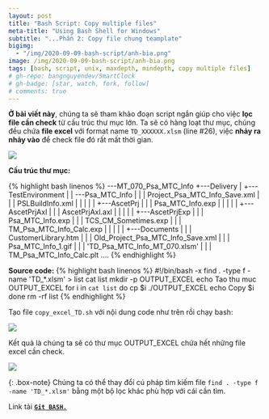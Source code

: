 ```yaml
---
layout: post
title: "Bash Script: Copy multiple files"
meta-title: "Using Bash Shell for Windows"
subtitle: "...Phần 2: Copy file chung teamplate"
bigimg:
  - "/img/2020-09-09-bash-script/anh-bia.png"
image: /img/2020-09-09-bash-script/anh-bia.png
tags: [bash, script, unix, maxdepth, mindepth, copy multiple files]
# gh-repo: bangnguyendev/SmartClock
# gh-badge: [star, watch, fork, follow]
# comments: true
---
```

**Ở bài viết này**, chúng ta sẽ tham khảo đoạn script ngắn giúp cho việc **lọc file cần check** từ cấu trúc thư mục lớn.
Ta sẽ có hàng loạt thư mục, chúng đều chứa **file excel** với format name `TD_XXXXXX.xlsm` (line #26), việc **nhảy ra nhảy vào** để check file đó rất mất thời gian.
<div class="post-img-post">
    <img src="/img/2020-09-25-bash-script-copy-file/hinh_dong_chay_thu_muc.gif">
</div>

**Cấu trúc thư mục:**

{% highlight bash linenos %}
\---MT_070_Psa_MTC_Info
    +---Delivery
    |   +---TestEnvironment
    |   |   \---Psa_MTC_Info
    |   |       |   Project_Psa_MTC_Info_Save.xml
    |   |       |   PSLBuildInfo.xml
    |   |       |
    |   |       +---AscetPrj
    |   |       |       Psa_MTC_Info.exp
    |   |       |
    |   |       +---AscetPrjAxl
    |   |       |       AscetPrjAxl.axl
    |   |       |
    |   |       +---AscetPrjExp
    |   |       |       Psa_MTC_Info.exp
    |   |       |       TCS_CM_Sometimes.exp
    |   |       |       TM_Psa_MTC_Info_Calc.exp
    |   |       |
    |   |       +---Documents
    |   |       |       CustomerLibrary.htm
    |   |       |       Old_Project_Psa_MTC_Info_Save.xml
    |   |       |       Psa_MTC_Info_1.gif
    |   |       |       'TD_Psa_MTC_Info_MT_070.xlsm'
    |   |       |       TM_Psa_MTC_Info_Calc.plt
.... 
{% endhighlight %}

**Source code:**
{% highlight bash linenos %}
#!/bin/bash -x
find . -type f -name 'TD_*.xlsm' > list
cat list
mkdir -p OUTPUT_EXCEL
echo Tao thu muc OUTPUT_EXCEL
for i in `cat list`
do 
	cp $i ./OUTPUT_EXCEL
	echo Copy $i
done
rm -rf list
{% endhighlight %}

Tạo file `copy_excel_TD.sh` với nội dung code như trên rồi chạy bash:
<div class="post-img-post">
    <img src="/img/2020-09-25-bash-script-copy-file/ls_folder.png">
</div>

Kết quả là chúng ta sẽ có thư mục OUTPUT_EXCEL chứa hết những file excel cần check.
<div class="post-img-post">
    <img src="/img/2020-09-25-bash-script-copy-file/output_excel.png">
</div>

{: .box-note}
Chúng ta có thể thay đổi cú pháp tìm kiếm file `find . -type f -name 'TD_*.xlsm'` bằng một bộ lọc khác phù hợp với cái cần tìm.


Link tải [**`Git BASH.`**](https://git-scm.com/)

<svg viewBox="0 0 900 200">

  <!-- Symbol -->
  <symbol id="s-text">
    <text text-anchor="middle"
          x="50%" y="50%" dy=".35em">
      Hi, I'm Bang
    </text>
  </symbol>  

  <!-- Duplicate symbols -->
  <use xlink:href="#s-text" class="text"
      ></use>
  <use xlink:href="#s-text" class="text"
      ></use>
  <use xlink:href="#s-text" class="text"
      ></use>
  <use xlink:href="#s-text" class="text"
      ></use>
  <use xlink:href="#s-text" class="text"
      ></use>
</svg>


